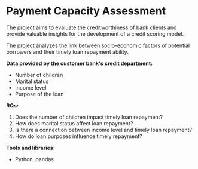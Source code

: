 # Payment Capacity Assessment #

The project aims to evaluate the creditworthiness of bank clients and provide valuable insights for the development of a credit scoring model.

The project analyzes the link between socio-economic factors of potential borrowers and their timely loan repayment ability.


**Data provided by the customer bank's credit department:**

- Number of children
- Marital status
- Income level
- Purpose of the loan

**RQs:**

1. Does the number of children impact timely loan repayment?
2. How does marital status affect loan repayment?
3. Is there a connection between income level and timely loan repayment?
4. How do loan purposes influence timely repayment?

**Tools and libraries:**

- Python, pandas